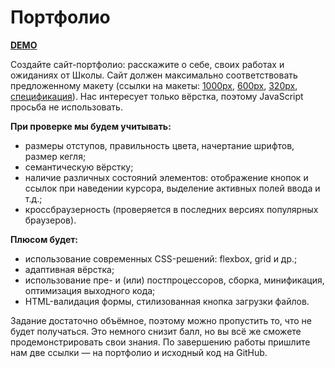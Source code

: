 # Портфолио

**[DEMO](https://kseniabelyavce.github.io/yandex-shri-minsk-2019-task-1/)**

Создайте сайт-портфолио: расскажите о себе, своих работах и ожиданиях от Школы. Сайт должен максимально соответствовать предложенному макету (ссылки на макеты: [1000px](https://yandex-shri-minsk-2019.github.io/task-1/#artboard0), [600px](https://yandex-shri-minsk-2019.github.io/task-1/#artboard1), [320px](https://yandex-shri-minsk-2019.github.io/task-1/#artboard3), [спецификация](https://yandex-shri-minsk-2019.github.io/task-1/#artboard2)). Нас интересует только вёрстка, поэтому JavaScript просьба не использовать.

**При проверке мы будем учитывать:**

- размеры отступов, правильность цвета, начертание шрифтов, размер кегля;
- семантическую вёрстку;
- наличие различных состояний элементов: отображение кнопок и ссылок при наведении курсора, выделение активных полей ввода и т.д.;
- кроссбраузерность (проверяется в последних версиях популярных браузеров).

**Плюсом будет:**

- использование современных CSS-решений: flexbox, grid и др.;
- адаптивная вёрстка;
- использование пре- и (или) постпроцессоров, сборка, минификация, оптимизация выходного кода;
- HTML-валидация формы, стилизованная кнопка загрузки файлов.

Задание достаточно объёмное, поэтому можно пропустить то, что не будет получаться. Это немного снизит балл, но вы всё же сможете продемонстрировать свои знания. По завершению работы пришлите нам две ссылки — на портфолио и исходный код на GitHub.
